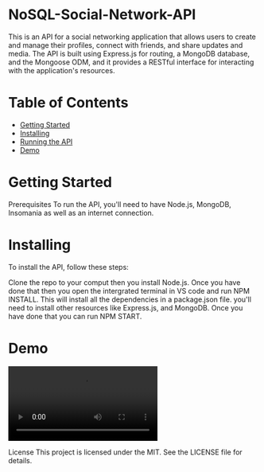 # NoSQL-Social-Network-API

This is an API for a social networking application that allows users to create and manage their profiles, connect with friends, and share updates and media. The API is built using Express.js for routing, a MongoDB database, and the Mongoose ODM, and it provides a RESTful interface for interacting with the application's resources.

# Table of Contents
* [Getting Started](#Getting-Started)
* [Installing](#Installing)
* [Running the API](#Running-the-API)
* [Demo](#Demo)

# Getting Started
Prerequisites
To run the API, you'll need to have Node.js, MongoDB, Insomania as well as an internet connection.

# Installing
To install the API, follow these steps:

 Clone the repo to your comput then you install Node.js. Once you have done that then you open the intergrated terminal in VS code and run NPM INSTALL. This will install all the dependencies in a package.json file. you'll need to install other resources like Express.js, and MongoDB. Once you have done that you can run NPM START.
 
# Demo 
![](https://user-images.githubusercontent.com/114950127/227740049-97dbf268-3af0-4472-a821-34713ec3d12d.mp4)

License
This project is licensed under the MIT. See the LICENSE file for details.

